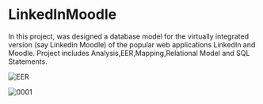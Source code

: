 # LinkedInMoodle
In this project, was designed a database model for the virtually integrated version (say Linkedin Moodle) of the popular web applications LinkedIn and Moodle.
Project includes Analysis,EER,Mapping,Relational Model and SQL Statements.


![EER](https://user-images.githubusercontent.com/75332138/154979554-df9c97ee-3168-4083-b9e2-c354e518c8d8.jpg)


![0001](https://user-images.githubusercontent.com/75332138/154979985-afda0e49-40b2-49c0-8d30-52f79f6cde82.jpg)
